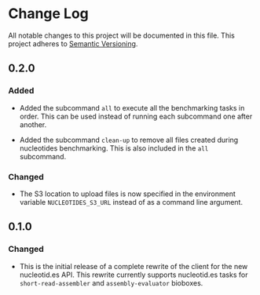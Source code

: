 # Change Log

All notable changes to this project will be documented in this file.
This project adheres to [Semantic Versioning](http://semver.org/).

## 0.2.0

### Added

  * Added the subcommand `all` to execute all the benchmarking tasks in order.
    This can be used instead of running each subcommand one after another.

  * Added the subcommand `clean-up` to remove all files created during
    nucleotides benchmarking. This is also included in the `all` subcommand.

### Changed

  * The S3 location to upload files is now specified in the environment
    variable `NUCLEOTIDES_S3_URL` instead of as a command line argument.

## 0.1.0

### Changed

  * This is the initial release of a complete rewrite of the client for the new
    nucleotid.es API. This rewrite currently supports nucleotid.es tasks for
    `short-read-assembler` and `assembly-evaluator` bioboxes.
